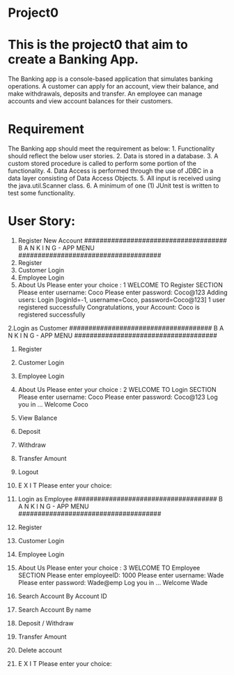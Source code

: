 # Project0
# This is the project0 that aim to create a Banking App.
The Banking app is a console-based application that simulates banking operations. 
A customer can apply for an account, view their balance, and make withdrawals, deposits and transfer. 
An employee can manage accounts and view account balances for their customers.

# Requirement
The Banking app should meet the requirement as below:
    1. Functionality should reflect the below user stories.
    2. Data is stored in a database. 
    3. A custom stored procedure is called to perform some portion of the functionality. 
    4. Data Access is performed through the use of JDBC in a data layer consisting of Data Access Objects.
    5. All input is received using the java.util.Scanner class. 
    6. A minimum of one (1) JUnit test is written to test some functionality. 

# User Story:
1. Register New Account
#####################################
B A N K I N G  -  APP   MENU
#####################################
1. Register 
2. Customer Login 
3. Employee Login 
4. About Us 
Please enter your choice : 
1
WELCOME TO Register SECTION
Please enter username: 
Coco
Please enter password: 
Coco@123
Adding users: Login [loginId=-1, username=Coco, password=Coco@123]
1 user registered successfully
Congratulations, your Account: Coco is registered successfully

2.Login as Customer
#####################################
B A N K I N G  -  APP   MENU
#####################################
1. Register 
2. Customer Login 
3. Employee Login 
4. About Us 
Please enter your choice : 
2
WELCOME TO Login SECTION
Please enter username: 
Coco
Please enter password: 
Coco@123
Log you in ...
Welcome Coco
1. View Balance 
2. Deposit
3. Withdraw
4. Transfer Amount 
5. Logout 
9. E X I T 
Please enter your choice: 

3. Login as Employee
#####################################
B A N K I N G  -  APP   MENU
#####################################
1. Register 
2. Customer Login 
3. Employee Login 
4. About Us 
Please enter your choice : 
3
WELCOME TO Employee SECTION
Please enter employeeID: 
1000
Please enter username: 
Wade
Please enter password: 
Wade@emp
Log you in ...
Welcome Wade
1. Search Account By Account ID
2. Search Account By name
3. Deposit / Withdraw
4. Transfer Amount 
5. Delete account 
9. E X I T 
Please enter your choice: 
